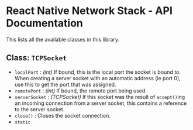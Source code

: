 # React Native Network Stack - API Documentation

This lists all the available classes in this library.

## Class: `TCPSocket`

- `localPort` : _(int)_ If bound, this is the local port the socket is bound to. When creating a server socket with an automatic address (ie port 0), use this to get the port that was assigned.
- `remotePort` : _(int)_ If bound, the remote port being used.
- `serverSocket` : _(TCPSocket)_ If this socket was the result of `accept()`ing an incoming connection from a server socket, this contains a reference to the server socket.
- `close()` : Closes the socket connection.
- `static `